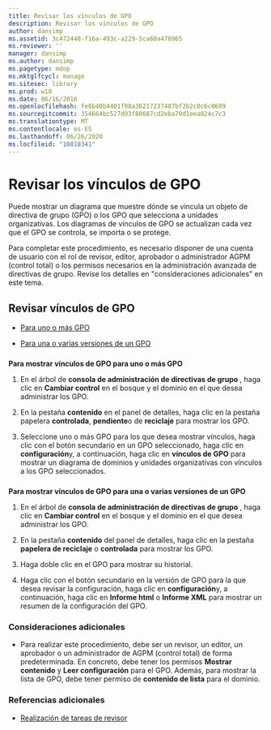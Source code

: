 ```yaml
---
title: Revisar los vínculos de GPO
description: Revisar los vínculos de GPO
author: dansimp
ms.assetid: 3c472448-f16a-493c-a229-5ca60a470965
ms.reviewer: ''
manager: dansimp
ms.author: dansimp
ms.pagetype: mdop
ms.mktglfcycl: manage
ms.sitesec: library
ms.prod: w10
ms.date: 06/16/2016
ms.openlocfilehash: fe8b40b4401f08a36217237487bf2b2c0c6c0689
ms.sourcegitcommit: 354664bc527d93f80687cd2eba70d1eea024c7c3
ms.translationtype: MT
ms.contentlocale: es-ES
ms.lasthandoff: 06/26/2020
ms.locfileid: "10818341"
---
```

# Revisar los vínculos de GPO


Puede mostrar un diagrama que muestre dónde se vincula un objeto de directiva de grupo (GPO) o los GPO que selecciona a unidades organizativas. Los diagramas de vínculos de GPO se actualizan cada vez que el GPO se controla, se importa o se protege.

Para completar este procedimiento, es necesario disponer de una cuenta de usuario con el rol de revisor, editor, aprobador o administrador AGPM (control total) o los permisos necesarios en la administración avanzada de directivas de grupo. Revise los detalles en "consideraciones adicionales" en este tema.

## Revisar vínculos de GPO


-   [Para uno o más GPO](#bkmk-gpos)

-   [Para una o varias versiones de un GPO](#bkmk-gpo-versions)

### <a href="" id="bkmk-gpos"></a>

**Para mostrar vínculos de GPO para uno o más GPO**

1.  En el árbol de **consola de administración de directivas de grupo** , haga clic en **Cambiar control** en el bosque y el dominio en el que desea administrar los GPO.

2.  En la pestaña **contenido** en el panel de detalles, haga clic en la pestaña papelera **controlada**, **pendiente**o de **reciclaje** para mostrar los GPO.

3.  Seleccione uno o más GPO para los que desea mostrar vínculos, haga clic con el botón secundario en un GPO seleccionado, haga clic en **configuración**y, a continuación, haga clic en **vínculos de GPO** para mostrar un diagrama de dominios y unidades organizativas con vínculos a los GPO seleccionados.

### <a href="" id="bkmk-gpo-versions"></a>

**Para mostrar vínculos de GPO para una o varias versiones de un GPO**

1.  En el árbol de **consola de administración de directivas de grupo** , haga clic en **Cambiar control** en el bosque y el dominio en el que desea administrar los GPO.

2.  En la pestaña **contenido** del panel de detalles, haga clic en la pestaña **papelera de reciclaje** o **controlada** para mostrar los GPO.

3.  Haga doble clic en el GPO para mostrar su historial.

4.  Haga clic con el botón secundario en la versión de GPO para la que desea revisar la configuración, haga clic en **configuración**y, a continuación, haga clic en **Informe html** o **Informe XML** para mostrar un resumen de la configuración del GPO.

### Consideraciones adicionales

-   Para realizar este procedimiento, debe ser un revisor, un editor, un aprobador o un administrador de AGPM (control total) de forma predeterminada. En concreto, debe tener los permisos **Mostrar contenido** y **Leer configuración** para el GPO. Además, para mostrar la lista de GPO, debe tener permiso de **contenido de lista** para el dominio.

### Referencias adicionales

-   [Realización de tareas de revisor](performing-reviewer-tasks.md)

 

 





